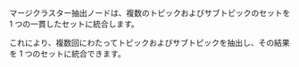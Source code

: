 マージクラスター抽出ノードは、複数のトピックおよびサブトピックのセットを 1 つの一貫したセットに統合します。

これにより、複数回にわたってトピックおよびサブトピックを抽出し、その結果を 1 つのセットに統合できます。
